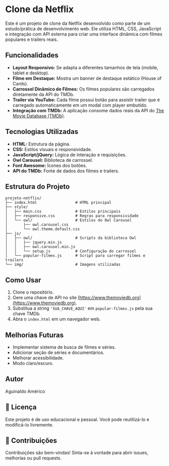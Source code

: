 # Clone da Netflix

Este é um projeto de clone da Netflix desenvolvido como parte de um estudo/prática de desenvolvimento web. Ele utiliza HTML, CSS, JavaScript e integração com API externa para criar uma interface dinâmica com filmes populares e trailers reais.

## Funcionalidades

* **Layout Responsivo:** Se adapta a diferentes tamanhos de tela (mobile, tablet e desktop).
* **Filme em Destaque:** Mostra um banner de destaque estático (House of Cards).
* **Carrossel Dinâmico de Filmes:** Os filmes populares são carregados diretamente da API do TMDb.
* **Trailer via YouTube:** Cada filme possui botão para assistir trailer que é carregado automaticamente em um modal com player embutido.
* **Integração com TMDb:** A aplicação consome dados reais da API do [The Movie Database (TMDb)](https://www.themoviedb.org/).

## Tecnologias Utilizadas

* **HTML:** Estrutura da página.
* **CSS:** Estilos visuais e responsividade.
* **JavaScript/jQuery:** Lógica de interação e requisições.
* **Owl Carousel:** Biblioteca de carrossel.
* **Font Awesome:** Ícones dos botões.
* **API do TMDb:** Fonte de dados dos filmes e trailers.

## Estrutura do Projeto

```
projeto-netflix/
├── index.html                 # HTML principal
├── style/
│   ├── main.css               # Estilos principais
│   ├── responsive.css         # Regras para responsividade
│   └── owl/                   # Estilos do Owl Carousel
│       ├── owl.carousel.css
│       └── owl.theme.default.css
├── js/
│   ├── owl/                   # Scripts da biblioteca Owl
│   │   ├── jquery.min.js
│   │   ├── owl.carousel.min.js
│   │   └── setup.js           # Configuração do carrossel
│   └── popular-filmes.js      # Script para carregar filmes e trailers
└── img/                       # Imagens utilizadas
```

## Como Usar

1. Clone o repositório.
2. Gere uma chave de API no site [https://www.themoviedb.org](https://www.themoviedb.org).
3. Substitua a string `'SUA_CHAVE_AQUI'` em `popular-filmes.js` pela sua chave TMDb.
4. Abra o `index.html` em um navegador web.

## Melhorias Futuras

- Implementar sistema de busca de filmes e séries.
- Adicionar seção de séries e documentários.
- Melhorar acessibilidade.
- Modo claro/escuro.

## Autor

Aguinaldo Américo

## 📝 Licença

Este projeto é de uso educacional e pessoal. Você pode reutilizá-lo e modificá-lo livremente.

## 🤝 Contribuições

Contribuições são bem-vindas! Sinta-se à vontade para abrir issues, melhorias ou pull requests.